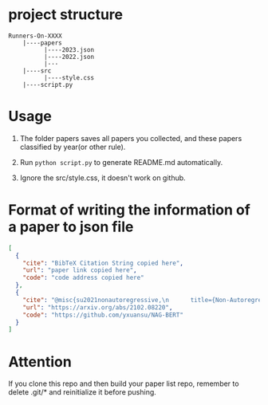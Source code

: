 # project structure
```text
Runners-On-XXXX
    |----papers
          |----2023.json
          |----2022.json
          |···
    |----src
          |----style.css
    |----script.py  
```

# Usage
1. The folder papers saves all papers you collected, and these papers classified by year(or other rule).

2. Run ```python script.py``` to generate README.md automatically.

3. Ignore the src/style.css, it doesn't work on github.

# Format of writing the information of a paper to json file
```json
[
  {
    "cite": "BibTeX Citation String copied here",
    "url": "paper link copied here",
    "code": "code address copied here"
  },
  {
    "cite": "@misc{su2021nonautoregressive,\n      title={Non-Autoregressive Text Generation with Pre-trained Language Models}, \n      author={Yixuan Su and Deng Cai and Yan Wang and David Vandyke and Simon Baker and Piji Li and Nigel Collier},\n      year={2021},\n      eprint={2102.08220},\n      archivePrefix={arXiv},\n      primaryClass={cs.CL}\n}",
    "url": "https://arxiv.org/abs/2102.08220",
    "code": "https://github.com/yxuansu/NAG-BERT"
  }
]
```

# Attention
If you clone this repo and then build your paper list repo, remember to delete .git/* and reinitialize it before pushing.
